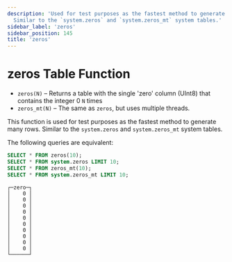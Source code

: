 ```yaml
---
description: 'Used for test purposes as the fastest method to generate many rows.
  Similar to the `system.zeros` and `system.zeros_mt` system tables.'
sidebar_label: 'zeros'
sidebar_position: 145
title: 'zeros'
---
```


# zeros Table Function

* `zeros(N)` – Returns a table with the single 'zero' column (UInt8) that contains the integer 0 `N` times
* `zeros_mt(N)` – The same as `zeros`, but uses multiple threads.

This function is used for test purposes as the fastest method to generate many rows. Similar to the `system.zeros` and `system.zeros_mt` system tables.

The following queries are equivalent:

```sql
SELECT * FROM zeros(10);
SELECT * FROM system.zeros LIMIT 10;
SELECT * FROM zeros_mt(10);
SELECT * FROM system.zeros_mt LIMIT 10;
```

```response
┌─zero─┐
│    0 │
│    0 │
│    0 │
│    0 │
│    0 │
│    0 │
│    0 │
│    0 │
│    0 │
│    0 │
└──────┘
```
